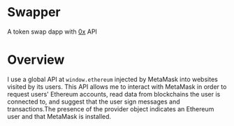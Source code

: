 # Swapper
A token swap dapp with [0x](https://0x.org) API

# Overview
I use a global API at `window.ethereum` injected by MetaMask into websites visited by its users.
This API allows me to interact with MetaMask in order to request users' Ethereum accounts, read data from blockchains the user is connected to, and suggest that the user sign messages and transactions.The presence of the provider object indicates an Ethereum user and that MetaMask is installed.